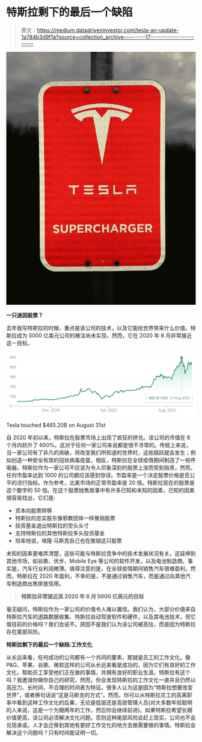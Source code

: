 # 特斯拉剩下的最后一个缺陷

> 原文：<https://medium.datadriveninvestor.com/tesla-an-update-1a784b3d9f1a?source=collection_archive---------17----------------------->

![](img/36b0bc99a71b66c151f78b16703a8719.png)

**一只迷因股票？**

去年我写特斯拉的时候，重点是该公司的技术，以及它能给世界带来什么价值。特斯拉成为 5000 亿美元公司的赌注尚未实现，然而，它在 2020 年 8 月非常接近这一目标。

![](img/5030326363474bfe85e1dcd302a55142.png)

Tesla touched $465.20B on August 31st

自 2020 年初以来，特斯拉在股票市场上出现了疯狂的挤兑。该公司的市值在 8 个月内跃升了 600%。这对于任何一家公司来说都是很不寻常的。传统上来说，当一家公司有了非凡的突破，将改变我们所知道的世界时，这些跳跃就会发生；例如创造一种安全有效的冠状病毒疫苗，相反，特斯拉在全球疫情期间制造了一些呼吸器。特斯拉作为一家公司不应该为令人印象深刻的股票上涨而受到指责，然而，任何市盈率达到 1000 的公司都应该感到惊讶。市盈率是一个决定股票价格是否公平的流行指标。作为参考，北美市场的正常市盈率是 20 倍。特斯拉现在的股票是这个数字的 50 倍。在这个股票抛售故事中有许多已知和未知的因素，已知的因素很容易找出，它们是:

*   资本向股票转移
*   特斯拉的忠实股东像邪教团体一样推销股票
*   投资基金退出特斯拉的空头头寸
*   支持特斯拉的其他特斯拉多头投资基金
*   坦率地说，埃隆·马斯克自己也在推销这只股票

未知的因素更难弄清楚，这些可能与特斯拉竞争中的技术发展状况有关。这延伸到其他市场，如谷歌、优步、Mobile Eye 等公司的软件开发，以及电池制造商。事实是，汽车行业利润微薄。值得注意的是，在全球疫情期间销售汽车很难盈利，然而，特斯拉在 2020 年盈利，不幸的是，不是通过销售汽车，而是通过向其他汽车制造商出售排放信用。

> **特斯拉非常接近其 2020 年 8 月 5000 亿美元的目标**

毫无疑问，特斯拉作为一家公司的价值令人难以置信。我们认为，大部分价值来自特斯拉汽车的道路数据收集、特斯拉自动驾驶软件和硬件，以及其电池技术，但它值目前的价格吗？我们会说不。原因不是我们认为该公司被高估，而是因为特斯拉存在尾部风险。

**特斯拉剩下的最后一个缺陷:工作文化**

从长远来看，任何成功的公司都有一个共同的要素，那就是员工的工作文化。像 P&G、苹果、谷歌、微软这样的公司从长远来看是成功的，因为它们有良好的工作文化，帮助员工享受他们正在做的事情，并拥有良好的职业生涯。特斯拉有这个吗？我邀请你做你自己的研究，然而，你会发现特斯拉的工作文化一直并且仍然以高压力、长时间、不合理的时间表为特征。很多人认为这是因为“特斯拉想要改变世界”，或者换句话说“这是马斯克的方式”。然而，你可以从特斯拉员工的高离职率中看到这种工作文化的后果，无论是低层还是高层管理人员(对大多数年轻聪明的人来说，这是一个为期两年的工作，然后你会继续前进)。如果特斯拉希望长期价值更高，该公司必须解决文化问题。否则这种尾部风险会赶上现实，公司也不会兑现承诺。人才会迁移到其他有更好工作文化的地方去做需要做的事情。特斯拉会解决这个问题吗？只有时间能证明一切。